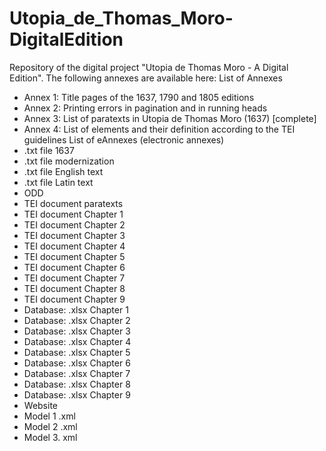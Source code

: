 # Utopia_de_Thomas_Moro-DigitalEdition
Repository of the digital project "Utopia de Thomas Moro - A Digital Edition". The following annexes are available here:
List of Annexes
-	Annex 1: Title pages of the 1637, 1790 and 1805 editions
-	Annex 2: Printing errors in pagination and in running heads
-	Annex 3: List of paratexts in Utopia de Thomas Moro (1637) [complete]
-	Annex 4: List of elements and their definition according to the TEI guidelines
List of eAnnexes (electronic annexes)
-	.txt file 1637
-	.txt file modernization
-	.txt file English text
-	.txt file Latin text
-	ODD
-	TEI document paratexts
-	TEI document Chapter 1
-	TEI document Chapter 2
-	TEI document Chapter 3
-	TEI document Chapter 4
-	TEI document Chapter 5
-	TEI document Chapter 6
-	TEI document Chapter 7
-	TEI document Chapter 8
-	TEI document Chapter 9
-	Database: .xlsx Chapter 1
-	Database: .xlsx Chapter 2
-	Database: .xlsx Chapter 3
-	Database: .xlsx Chapter 4
-	Database: .xlsx Chapter 5
-	Database: .xlsx Chapter 6
-	Database: .xlsx Chapter 7
-	Database: .xlsx Chapter 8
-	Database: .xlsx Chapter 9
-	Website
-	Model 1 .xml
-	Model 2 .xml
-	Model 3. xml 
